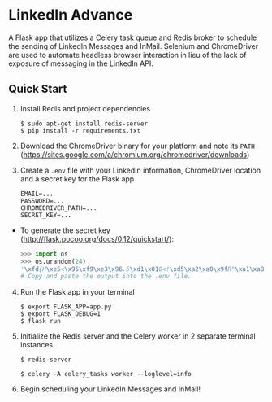 # LinkedIn Advance #

A Flask app that utilizes a Celery task queue and Redis broker to schedule the sending of LinkedIn Messages and InMail. Selenium and ChromeDriver are used to automate headless browser interaction in lieu of the lack of exposure of messaging in the LinkedIn API.

## Quick Start ##

1.  Install Redis and project dependencies

    ```shell
    $ sudo apt-get install redis-server
    $ pip install -r requirements.txt
    ```
2.  Download the ChromeDriver binary for your platform and note its `PATH` (https://sites.google.com/a/chromium.org/chromedriver/downloads)
3.  Create a `.env` file with your LinkedIn information, ChromeDriver location and a secret key for the Flask app

    ```
    EMAIL=...
    PASSWORD=...
    CHROMEDRIVER_PATH=...
    SECRET_KEY=...
    ```

  * To generate the secret key (http://flask.pocoo.org/docs/0.12/quickstart/):

    ```python
    >>> import os
    >>> os.urandom(24)
    '\xfd{H\xe5<\x95\xf9\xe3\x96.5\xd1\x01O<!\xd5\xa2\xa0\x9fR"\xa1\xa8'
    # Copy and paste the output into the .env file.
    ```

4.  Run the Flask app in your terminal

    ```shell
    $ export FLASK_APP=app.py
    $ export FLASK_DEBUG=1
    $ flask run
    ```
5.  Initialize the Redis server and the Celery worker in 2 separate terminal instances

    ```shell
    $ redis-server
    ```

    ```shell
    $ celery -A celery_tasks worker --loglevel=info
    ```
6.  Begin scheduling your LinkedIn Messages and InMail!
